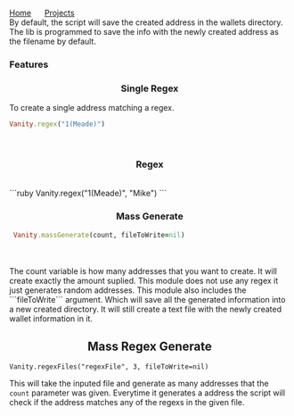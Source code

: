 <a href="https://michael-meade.github.io/" style='margin-right:20px'>Home</a>
<a href="https://michael-meade.github.io/Projects" style='margin-right:20px'>Projects</a>
<br>
By default, the script will save the created address in the wallets directory. The lib is programmed to save the info with the newly created address as the filename by default. <br> 
### Features
### <center> Single Regex </center>
 To create a single address matching a regex.
 ```ruby
 Vanity.regex("1(Meade)")
 ```
 <br>

 
### <center> Regex </center> 
 <br>
 ```ruby
 Vanity.regex("1(Meade)", "Mike")
 ```
 <br>
 
### <center> Mass Generate </center>
```ruby
 Vanity.massGenerate(count, fileToWrite=nil)
```

<br>
<br>The count variable is how many addresses that you want to create. It will create exactly the amount suplied. This module does not use any regex it just generates random addresses.  This module also includes the ```fileToWrite``` argument. Which will save all the generated information into a new created directory. It will still create a text file with the newly created wallet information in it.
<br>


## <center> Mass Regex Generate </center>
```
Vanity.regexFiles("regexFile", 3, fileToWrite=nil)
```
This will take the inputed file and generate as many addresses that the ```count``` parameter was given. Everytime it generates a address the script will check if the address matches any of the regexs in the given file. 
